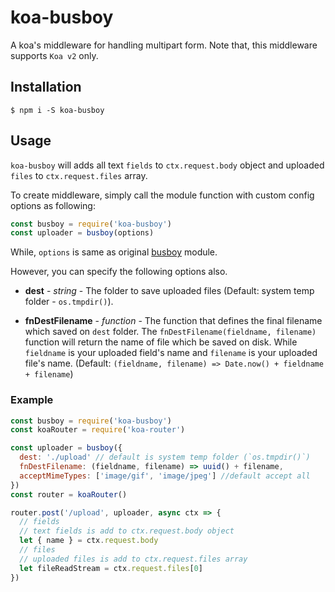 # koa-busboy
A koa's middleware for handling multipart form.
Note that, this middleware supports `Koa v2` only.

## Installation

```
$ npm i -S koa-busboy
```

## Usage
`koa-busboy` will adds all text `fields` to `ctx.request.body` object and uploaded `files` to `ctx.request.files` array.

To create middleware, simply call the module function with custom config options as following:

```javascript
const busboy = require('koa-busboy')
const uploader = busboy(options)
```

While, `options` is same as original [busboy](https://github.com/mscdex/busboy#api) module.

However, you can specify the following options also.
* **dest** - _string_ - The folder to save uploaded files (Default: system temp folder - `os.tmpdir()`).

* **fnDestFilename** - _function_ - The function that defines the final filename which saved on `dest` folder. The `fnDestFilename(fieldname, filename)` function will return the name of file which be saved on disk. While `fieldname` is your uploaded field's name and `filename` is your uploaded file's name. (Default: `(fieldname, filename) => Date.now() + fieldname + filename`)

### Example
```javascript
const busboy = require('koa-busboy')
const koaRouter = require('koa-router')

const uploader = busboy({
  dest: './upload' // default is system temp folder (`os.tmpdir()`)
  fnDestFilename: (fieldname, filename) => uuid() + filename,
  acceptMimeTypes: ['image/gif', 'image/jpeg'] //default accept all
})
const router = koaRouter()

router.post('/upload', uploader, async ctx => {
  // fields
  // text fields is add to ctx.request.body object
  let { name } = ctx.request.body
  // files
  // uploaded files is add to ctx.request.files array
  let fileReadStream = ctx.request.files[0]
})
```

